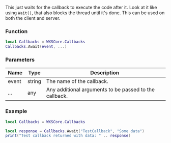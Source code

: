 This just waits for the callback to execute the code after it.
Look at it like using `Wait()`, that also blocks the thread until it's done.
This can be used on both the client and server.

### Function
```lua
local Callbacks = WXSCore.Callbacks
Callbacks.Await(event, ...)
```

### Parameters
| Name | Type | Description |
| --- | --- | --- |
| event | string | The name of the callback. |
| ... | any | Any additional arguments to be passed to the callback. |

### Example
```lua
local Callbacks = WXSCore.Callbacks

local response = Callbacks.Await("TestCallback", "Some data")
print("Test callback returned with data: " .. response)
```